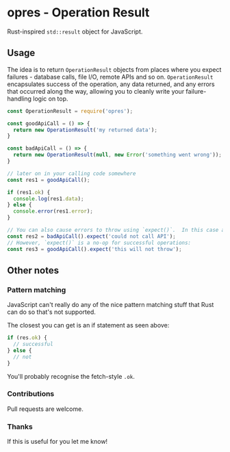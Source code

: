 # opres - Operation Result

Rust-inspired `std::result` object for JavaScript.

## Usage

The idea is to return `OperationResult` objects from places where you expect failures - database
calls, file I/O, remote APIs and so on.  `OperationResult` encapsulates success of the operation,
any data returned, and any errors that occurred along the way, allowing you to cleanly write your
failure-handling logic on top.

```js
const OperationResult = require('opres');

const goodApiCall = () => {
  return new OperationResult('my returned data');
}

const badApiCall = () => {
  return new OperationResult(null, new Error('something went wrong'));
}

// later on in your calling code somewhere
const res1 = goodApiCall();

if (res1.ok) {
  console.log(res1.data);
} else {
  console.error(res1.error);
}

// You can also cause errors to throw using `expect()`.  In this case an error would throw.
const res2 = badApiCall().expect('could not call API');
// However, `expect()` is a no-op for successful operations:
const res3 = goodApiCall().expect('this will not throw');
```

## Other notes

### Pattern matching

JavaScript can't really do any of the nice pattern matching stuff that Rust can do so that's not
supported.

The closest you can get is an if statement as seen above:

```js
if (res.ok) {
  // successful
} else {
  // not
}
```

You'll probably recognise the fetch-style `.ok`.

### Contributions

Pull requests are welcome.

### Thanks

If this is useful for you let me know!
